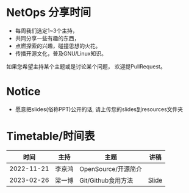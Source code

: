 # NetOps 分享时间

- 每周我们选定1~3个主持，
- 共同分享一些有趣的东西，
- 点燃探索的兴趣，碰撞思想的火花。
- 传播开源文化，普及GNU/Linux知识。

如果您希望主持某个主题或是讨论某个问题， 欢迎提PullRequest。

# Notice

- 愿意把slides(俗称PPT)公开的话, 请上传您的slides到resources文件夹

# Timetable/时间表

| 时间        | 主持   | 主题                          | 讲稿    |
|-------------|--------|-------------------------------|---------|
|2022-11-21   | 李京鸿 | OpenSource/开源简介           |         |
|2023-02-26   | 梁一博 | Git/Github食用方法            | [Slide](https://github.com/qlu-mirrors/Weeklyparty/raw/main/resources/Git-%E6%A2%81%E4%B8%80%E5%8D%9A.odp)        |

